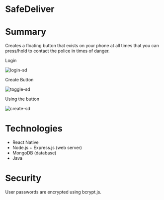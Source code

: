 # SafeDeliver

# Summary
Creates a floating button that exists on your phone at all times that you can press/hold to contact the police in times of danger.

Login

![login-sd](https://user-images.githubusercontent.com/17520488/44882740-86eca780-ac69-11e8-9a78-99ab86b19a6e.gif)

Create Button

![toggle-sd](https://user-images.githubusercontent.com/17520488/44882754-910ea600-ac69-11e8-8468-8e545e0af1c4.gif)

Using the button 

![create-sd](https://user-images.githubusercontent.com/17520488/44882746-8ce28880-ac69-11e8-9929-1afe467e03b5.gif)



# Technologies
* React Native
* Node.js + Express.js (web server)
* MongoDB (database)
* Java

# Security
User passwords are encrypted using bcrypt.js.
